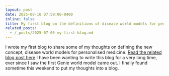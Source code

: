 ```yaml
---
layout: post
date: 2025-08-10 07:59:00-0400
inline: false
title: My first blog on the definitions of disease world models for personalised medicine.
related_posts: 
  - /_posts/2025-07-05-my-first-blog.md
---
```


I wrote my first blog to share some of my thoughts on defining the new concept, disease world models for personalised medicine. [Read the related blog post here](/_posts/2025-07-05-my-first-blog.md) I have been wanting to write this blog for a very long time, ever since I saw the first Genie world model came out. I finally found sometime this weekend to put my thoughts into a blog.  
